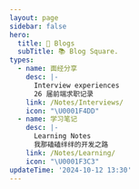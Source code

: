 ```yaml
---
layout: page
sidebar: false
hero:
  title: 💭 Blogs
  subTitle: 📚 Blog Square.
types:
  - name: 面经分享
    desc: |-
      Interview experiences
      26 届前端求职记录
    link: /Notes/Interviews/
    icon: "\U0001F4DD"
  - name: 学习笔记
    desc: |-
      Learning Notes
      我那磕磕绊绊的开发之路
    link: /Notes/Learning/
    icon: "\U0001F3C3"
updateTime: '2024-10-12 13:30'
---
```


<script setup>
import BlogArchive from '../../.vitepress/views/Archive/index.vue'
</script>

<BlogArchive/>
